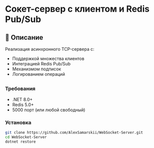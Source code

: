 ﻿# Сокет-сервер с клиентом и Redis Pub/Sub

## 📌 Описание
Реализация асинхронного TCP-сервера с:
- Поддержкой множества клиентов
- Интеграцией Redis Pub/Sub
- Механизмом подписок
- Логированием операций

## 
### Требования
- .NET 8.0+
- Redis 5.0+
- 5000 порт (или любой свободный)

### Установка
```bash
git clone https://github.com/AlexSamarskii/WebSocket-Server.git
cd WebSocket-Server
dotnet restore